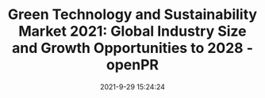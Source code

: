 ---
"title": "Green Technology and Sustainability Market 2021: Global Industry Size and Growth Opportunities to 2028 - openPR"
"date": "2021-9-29 15:24:24"
"feed_name": "GOOGLENEWSINDUSTRIAL"
"feed_website": "https://news.google.com/search?q=industrial%2Bincident&hl=en-US&gl=US&ceid=US:en"
"feed_rss": "https://news.google.com/rss/search?q=industrial%2Bincident&hl=en-US&gl=US&ceid=US:en"
"link": "https://www.openpr.com/news/2412014/green-technology-and-sustainability-market-2021-global"
"source": "{'href': 'https://www.openpr.com', 'title': 'openPR'}"
"file": "_posts/2021-1-1-6e65385c85aa244dd7a90acffd8e465ef0b49da2.md"
"accident": "0"
"drilling": "0"
"dead": "0"
"injured": "0"
"arrested": "0"
"where": "unknown site"
"causes": "unknown"
"place": "unknown place"
---